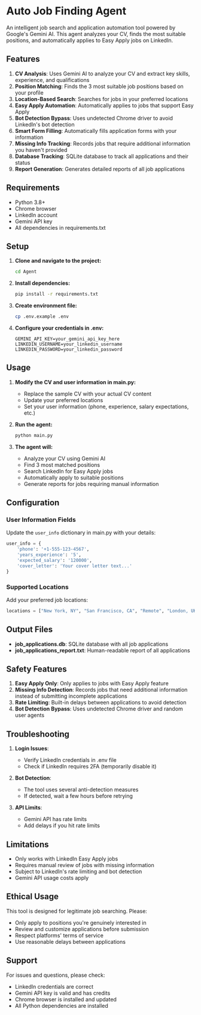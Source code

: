 # Auto Job Finding Agent

An intelligent job search and application automation tool powered by Google's Gemini AI. This agent analyzes your CV, finds the most suitable positions, and automatically applies to Easy Apply jobs on LinkedIn.

## Features

1. **CV Analysis**: Uses Gemini AI to analyze your CV and extract key skills, experience, and qualifications
2. **Position Matching**: Finds the 3 most suitable job positions based on your profile
3. **Location-Based Search**: Searches for jobs in your preferred locations
4. **Easy Apply Automation**: Automatically applies to jobs that support Easy Apply
5. **Bot Detection Bypass**: Uses undetected Chrome driver to avoid LinkedIn's bot detection
6. **Smart Form Filling**: Automatically fills application forms with your information
7. **Missing Info Tracking**: Records jobs that require additional information you haven't provided
8. **Database Tracking**: SQLite database to track all applications and their status
9. **Report Generation**: Generates detailed reports of all job applications

## Requirements

- Python 3.8+
- Chrome browser
- LinkedIn account
- Gemini API key
- All dependencies in requirements.txt

## Setup

1. **Clone and navigate to the project:**
   ```bash
   cd Agent
   ```

2. **Install dependencies:**
   ```bash
   pip install -r requirements.txt
   ```

3. **Create environment file:**
   ```bash
   cp .env.example .env
   ```

4. **Configure your credentials in .env:**
   ```
   GEMINI_API_KEY=your_gemini_api_key_here
   LINKEDIN_USERNAME=your_linkedin_username
   LINKEDIN_PASSWORD=your_linkedin_password
   ```

## Usage

1. **Modify the CV and user information in main.py:**
   - Replace the sample CV with your actual CV content
   - Update your preferred locations
   - Set your user information (phone, experience, salary expectations, etc.)

2. **Run the agent:**
   ```bash
   python main.py
   ```

3. **The agent will:**
   - Analyze your CV using Gemini AI
   - Find 3 most matched positions
   - Search LinkedIn for Easy Apply jobs
   - Automatically apply to suitable positions
   - Generate reports for jobs requiring manual information

## Configuration

### User Information Fields

Update the `user_info` dictionary in main.py with your details:

```python
user_info = {
    'phone': '+1-555-123-4567',
    'years_experience': '5',
    'expected_salary': '120000',
    'cover_letter': 'Your cover letter text...'
}
```

### Supported Locations

Add your preferred job locations:

```python
locations = ["New York, NY", "San Francisco, CA", "Remote", "London, UK"]
```

## Output Files

- **job_applications.db**: SQLite database with all job applications
- **job_applications_report.txt**: Human-readable report of all applications

## Safety Features

1. **Easy Apply Only**: Only applies to jobs with Easy Apply feature
2. **Missing Info Detection**: Records jobs that need additional information instead of submitting incomplete applications  
3. **Rate Limiting**: Built-in delays between applications to avoid detection
4. **Bot Detection Bypass**: Uses undetected Chrome driver and random user agents

## Troubleshooting

1. **Login Issues**: 
   - Verify LinkedIn credentials in .env file
   - Check if LinkedIn requires 2FA (temporarily disable it)

2. **Bot Detection**:
   - The tool uses several anti-detection measures
   - If detected, wait a few hours before retrying

3. **API Limits**:
   - Gemini API has rate limits
   - Add delays if you hit rate limits

## Limitations

- Only works with LinkedIn Easy Apply jobs
- Requires manual review of jobs with missing information
- Subject to LinkedIn's rate limiting and bot detection
- Gemini API usage costs apply

## Ethical Usage

This tool is designed for legitimate job searching. Please:
- Only apply to positions you're genuinely interested in
- Review and customize applications before submission
- Respect platforms' terms of service
- Use reasonable delays between applications

## Support

For issues and questions, please check:
- LinkedIn credentials are correct
- Gemini API key is valid and has credits
- Chrome browser is installed and updated
- All Python dependencies are installed
